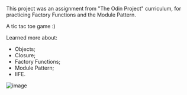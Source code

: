 This project was an assignment from "The Odin Project" curriculum, for practicing Factory Functions and the Module Pattern.

A tic tac toe game :)

Learned more about:
- Objects;
- Closure;
- Factory Functions;
- Module Pattern;
- IIFE.

![image](https://user-images.githubusercontent.com/73365022/223160782-17aa1fbe-f2a1-487d-b874-8a54f24efc98.png)


